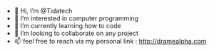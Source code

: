 - 👋 Hi, I’m @Tidatech
- 👀 I’m interested in computer  programming 
- 🌱 I’m currently learning how to code 
- 💞️ I’m looking to collaborate on any project 
- 📫 feel free to reach via my personal link : http://dramealpha.com

<!---
Tidatech/Tidatech is a ✨ special ✨ repository because its `README.md` (this file) appears on your GitHub profile.
You can click the Preview link to take a look at your changes.
--->
